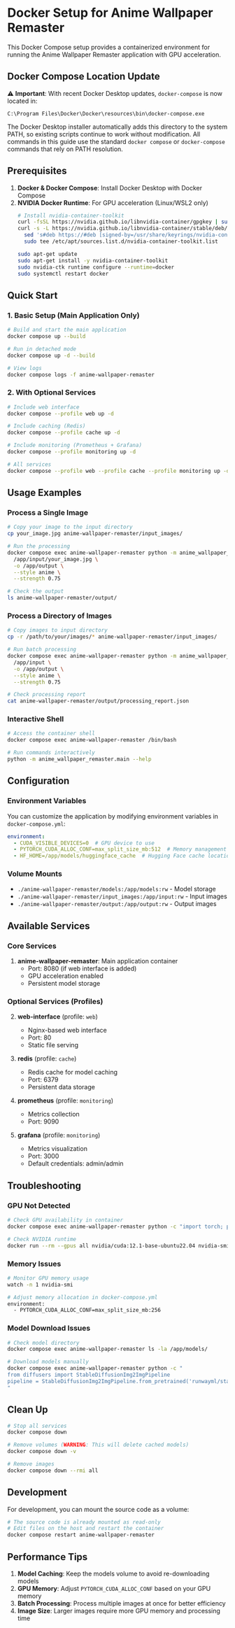 # Docker Setup for Anime Wallpaper Remaster

This Docker Compose setup provides a containerized environment for running the Anime Wallpaper Remaster application with GPU acceleration.

## Docker Compose Location Update

⚠️ **Important**: With recent Docker Desktop updates, `docker-compose` is now located in:
```
C:\Program Files\Docker\Docker\resources\bin\docker-compose.exe
```

The Docker Desktop installer automatically adds this directory to the system PATH, so existing scripts continue to work without modification. All commands in this guide use the standard `docker compose` or `docker-compose` commands that rely on PATH resolution.

## Prerequisites

1. **Docker & Docker Compose**: Install Docker Desktop with Docker Compose
2. **NVIDIA Docker Runtime**: For GPU acceleration (Linux/WSL2 only)
   ```bash
   # Install nvidia-container-toolkit
   curl -fsSL https://nvidia.github.io/libnvidia-container/gpgkey | sudo gpg --dearmor -o /usr/share/keyrings/nvidia-container-toolkit-keyring.gpg
   curl -s -L https://nvidia.github.io/libnvidia-container/stable/deb/nvidia-container-toolkit.list | \
     sed 's#deb https://#deb [signed-by=/usr/share/keyrings/nvidia-container-toolkit-keyring.gpg] https://#g' | \
     sudo tee /etc/apt/sources.list.d/nvidia-container-toolkit.list
   
   sudo apt-get update
   sudo apt-get install -y nvidia-container-toolkit
   sudo nvidia-ctk runtime configure --runtime=docker
   sudo systemctl restart docker
   ```

## Quick Start

### 1. Basic Setup (Main Application Only)

```bash
# Build and start the main application
docker compose up --build

# Run in detached mode
docker compose up -d --build

# View logs
docker compose logs -f anime-wallpaper-remaster
```

### 2. With Optional Services

```bash
# Include web interface
docker compose --profile web up -d

# Include caching (Redis)
docker compose --profile cache up -d

# Include monitoring (Prometheus + Grafana)
docker compose --profile monitoring up -d

# All services
docker compose --profile web --profile cache --profile monitoring up -d
```

## Usage Examples

### Process a Single Image

```bash
# Copy your image to the input directory
cp your_image.jpg anime-wallpaper-remaster/input_images/

# Run the processing
docker compose exec anime-wallpaper-remaster python -m anime_wallpaper_remaster.main \
  /app/input/your_image.jpg \
  -o /app/output \
  --style anime \
  --strength 0.75

# Check the output
ls anime-wallpaper-remaster/output/
```

### Process a Directory of Images

```bash
# Copy images to input directory
cp -r /path/to/your/images/* anime-wallpaper-remaster/input_images/

# Run batch processing
docker compose exec anime-wallpaper-remaster python -m anime_wallpaper_remaster.main \
  /app/input \
  -o /app/output \
  --style anime \
  --strength 0.75

# Check processing report
cat anime-wallpaper-remaster/output/processing_report.json
```

### Interactive Shell

```bash
# Access the container shell
docker compose exec anime-wallpaper-remaster /bin/bash

# Run commands interactively
python -m anime_wallpaper_remaster.main --help
```

## Configuration

### Environment Variables

You can customize the application by modifying environment variables in `docker-compose.yml`:

```yaml
environment:
  - CUDA_VISIBLE_DEVICES=0  # GPU device to use
  - PYTORCH_CUDA_ALLOC_CONF=max_split_size_mb:512  # Memory management
  - HF_HOME=/app/models/huggingface_cache  # Hugging Face cache location
```

### Volume Mounts

- `./anime-wallpaper-remaster/models:/app/models:rw` - Model storage
- `./anime-wallpaper-remaster/input_images:/app/input:rw` - Input images
- `./anime-wallpaper-remaster/output:/app/output:rw` - Output images

## Available Services

### Core Services

1. **anime-wallpaper-remaster**: Main application container
   - Port: 8080 (if web interface is added)
   - GPU acceleration enabled
   - Persistent model storage

### Optional Services (Profiles)

2. **web-interface** (profile: `web`)
   - Nginx-based web interface
   - Port: 80
   - Static file serving

3. **redis** (profile: `cache`)
   - Redis cache for model caching
   - Port: 6379
   - Persistent data storage

4. **prometheus** (profile: `monitoring`)
   - Metrics collection
   - Port: 9090

5. **grafana** (profile: `monitoring`)
   - Metrics visualization
   - Port: 3000
   - Default credentials: admin/admin

## Troubleshooting

### GPU Not Detected

```bash
# Check GPU availability in container
docker compose exec anime-wallpaper-remaster python -c "import torch; print('CUDA available:', torch.cuda.is_available())"

# Check NVIDIA runtime
docker run --rm --gpus all nvidia/cuda:12.1-base-ubuntu22.04 nvidia-smi
```

### Memory Issues

```bash
# Monitor GPU memory usage
watch -n 1 nvidia-smi

# Adjust memory allocation in docker-compose.yml
environment:
  - PYTORCH_CUDA_ALLOC_CONF=max_split_size_mb:256
```

### Model Download Issues

```bash
# Check model directory
docker compose exec anime-wallpaper-remaster ls -la /app/models/

# Download models manually
docker compose exec anime-wallpaper-remaster python -c "
from diffusers import StableDiffusionImg2ImgPipeline
pipeline = StableDiffusionImg2ImgPipeline.from_pretrained('runwayml/stable-diffusion-v1-5')
"
```

## Clean Up

```bash
# Stop all services
docker compose down

# Remove volumes (WARNING: This will delete cached models)
docker compose down -v

# Remove images
docker compose down --rmi all
```

## Development

For development, you can mount the source code as a volume:

```bash
# The source code is already mounted as read-only
# Edit files on the host and restart the container
docker compose restart anime-wallpaper-remaster
```

## Performance Tips

1. **Model Caching**: Keep the models volume to avoid re-downloading models
2. **GPU Memory**: Adjust `PYTORCH_CUDA_ALLOC_CONF` based on your GPU memory
3. **Batch Processing**: Process multiple images at once for better efficiency
4. **Image Size**: Larger images require more GPU memory and processing time
